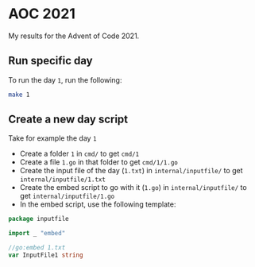 # AOC 2021

My results for the Advent of Code 2021.

## Run specific day

To run the day `1`, run the following:
```sh
make 1
```

## Create a new day script

Take for example the day `1`
- Create a folder `1` in `cmd/` to get `cmd/1`
- Create a file `1.go` in that folder to get `cmd/1/1.go`
- Create the input file of the day (`1.txt`) in `internal/inputfile/` to get `internal/inputfile/1.txt`
- Create the embed script to go with it (`1.go`) in `internal/inputfile/` to get `internal/inputfile/1.go`
- In the embed script, use the following template:
```go
package inputfile

import _ "embed"

//go:embed 1.txt
var InputFile1 string
```